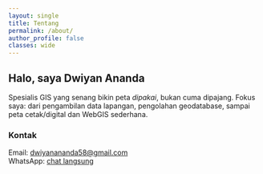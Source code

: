 ```yaml
---
layout: single
title: Tentang
permalink: /about/
author_profile: false
classes: wide
---
```


## Halo, saya Dwiyan Ananda
Spesialis GIS yang senang bikin peta *dipakai*, bukan cuma dipajang. Fokus saya: dari pengambilan data lapangan, pengolahan geodatabase, sampai peta cetak/digital dan WebGIS sederhana.



### Kontak
Email: [dwiyanananda58@gmail.com](mailto:dwiyanananda58@gmail.com)  
WhatsApp: [chat langsung](https://wa.me/62XXXXXXXXXX)
